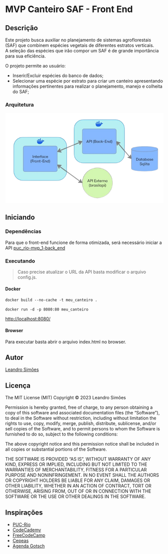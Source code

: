 # MVP Canteiro SAF - Front End

## Descrição

Este projeto busca auxiliar no planejamento de sistemas agroflorestais (SAF) que combinem espécies vegetais de diferentes estratos verticais.  
A seleção das espécies que irão compor um SAF é de grande importância para sua eficiência.

O projeto permite ao usuário:

- Inserir/Excluir espécies do banco de dados;
- Selecionar uma espécie por estrato para criar um canteiro apresentando informações pertinentes para realizar o planejamento, manejo e colheita do SAF;

### Arquitetura

![Arquitetura Meu Canteiro SAF](./resources/images/Meu_canteiro_Flowchart.png)

## Iniciando

### Dependências

Para que o front-end funcione de forma otimizada, será necessário iniciar a API [puc_rio-mvp_1-back_end](https://github.com/Leandr0SmS/puc_rio-mvp_1-back_end)

### Executando

> Caso precise atualizar o URL da API basta modificar o arquivo config.js.

#### Docker

```
docker build --no-cache -t meu_canteiro .
```
```
docker run -d -p 8080:80 meu_canteiro
```

[http://localhost:8080/](http://localhost:8080/)

#### Browser

Para executar basta abrir o arquivo index.html no browser.

## Autor

[Leandro Simões](https://github.com/Leandr0SmS)

## Licença

The MIT License (MIT)
Copyright © 2023 Leandro Simões

Permission is hereby granted, free of charge, to any person obtaining a copy of this software and associated documentation files (the “Software”), to deal in the Software without restriction, including without limitation the rights to use, copy, modify, merge, publish, distribute, sublicense, and/or sell copies of the Software, and to permit persons to whom the Software is furnished to do so, subject to the following conditions:

The above copyright notice and this permission notice shall be included in all copies or substantial portions of the Software.

THE SOFTWARE IS PROVIDED “AS IS”, WITHOUT WARRANTY OF ANY KIND, EXPRESS OR IMPLIED, INCLUDING BUT NOT LIMITED TO THE WARRANTIES OF MERCHANTABILITY, FITNESS FOR A PARTICULAR PURPOSE AND NONINFRINGEMENT. IN NO EVENT SHALL THE AUTHORS OR COPYRIGHT HOLDERS BE LIABLE FOR ANY CLAIM, DAMAGES OR OTHER LIABILITY, WHETHER IN AN ACTION OF CONTRACT, TORT OR OTHERWISE, ARISING FROM, OUT OF OR IN CONNECTION WITH THE SOFTWARE OR THE USE OR OTHER DEALINGS IN THE SOFTWARE.

## Inspirações

- [PUC-Rio](https://www.puc-rio.br/index.html)
- [CodeCademy](https://www.codecademy.com/)
- [FreeCodeCamp](https://www.freecodecamp.org/learn/)
- [Cepeas](https://www.cepeas.org/)
- [Agenda Gotsch](https://agendagotsch.com/)
